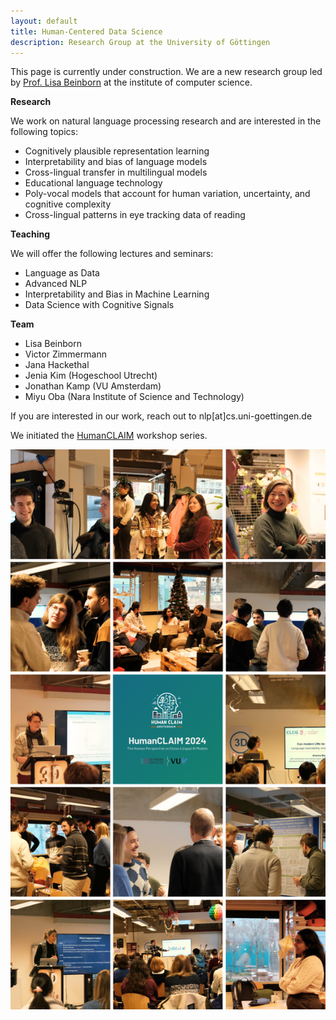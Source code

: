```yaml
---
layout: default
title: Human-Centered Data Science 
description: Research Group at the University of Göttingen
---
```

This page is currently under construction. We are a new research group led by [Prof. Lisa Beinborn](https://beinborn.eu/) at the institute of computer science. 

**Research**

We work on natural language processing research and are interested in the following topics:

- Cognitively plausible representation learning
- Interpretability and bias of language models
- Cross-lingual transfer in multilingual models
- Educational language technology
- Poly-vocal models that account for human variation, uncertainty, and cognitive complexity
- Cross-lingual patterns in eye tracking data of reading

**Teaching**

We will offer the following lectures and seminars: 
- Language as Data
- Advanced NLP
- Interpretability and Bias in Machine Learning
- Data Science with Cognitive Signals


**Team**

- Lisa Beinborn
- Victor Zimmermann
- Jana Hackethal
- Jenia Kim (Hogeschool Utrecht)
- Jonathan Kamp (VU Amsterdam)
- Miyu Oba (Nara Institute of Science and Technology)

If you are interested in our work, reach out to nlp[at]cs.uni-goettingen.de

We initiated the [HumanCLAIM](https://clap-lab.github.io/workshop) workshop series.

![Impressions from the HumanCLAIM workshop](overview_human_claim2024.png?raw=true "HumanCLAIM 2024")
